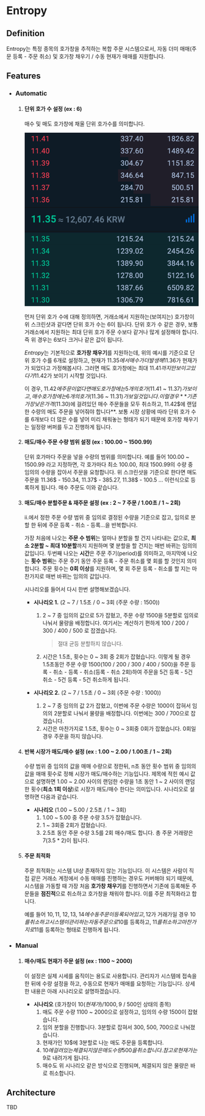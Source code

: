 # Entropy

## Definition

Entropy는 특정 종목의 호가창을 추적하는 복합 주문 시스템으로서, 자동 더미 매매(주문 등록 - 주문 취소) 및 호가창 채우기 / 수동 현재가 매매를 지원합니다.

## Features

* ### Automatic

  1. #### 단위 호가 수 설정 (ex : 6)

     매수 및 매도 호가창에 채울 단위 호가수를 의미합니다. 

     <img src="https://github.com/team-moebius/entropy/blob/main/sample-order-book.png?raw=true" />

     먼저 단위 호가 수에 대해 정의하면, 거래소에서 지원하는(보여지는) 호가창이 위 스크린샷과 같다면 단위 호가 수는 6이 됩니다. 단위 호가 수 같은 경우, 보통 거래소에서 지원하는 최대 단위 호가 주문 수보다 같거나 많게 설정해야 합니다. 즉 위 경우는 6보다 크거나 같은 값이 됩니다.

     *Entropy*는 기본적으로 **호가창 채우기**를 지원하는데, 위의 예시를 기준으로 단위 호가 수를 6개로 설정하고, 현재가 11.35$에서 매수가 더 발생해 11.36$가 현재가가 되었다고 가정해봅시다. 그러면 매도 호가창에는 최대 11.41$까지만 보이고 있다가 11.42$가 보이기 시작할 것입니다.

     이 경우, 11.42$에 주문이 없다면 매도 호가창에는 5개의 호가(11.41$ ~ 11.37$)가 보이고, 매수 호가창에는 6개의 호가(11.36$ ~ 11.31$)가 보일 것입니다. 이럴 경우 **기존 가장 낮은 가격(11.30$)에 걸려있던 매수 주문들을 모두 취소하고, 11.42$에 랜덤한 수량의 매도 주문을 넣어줘야 합니다**.
     보통 시장 상황에 따라 단위 호가 수를 6개보다 더 많은 수를 넣어 미리 채워놓는 형태가 되기 때문에 호가창 채우기는 일정량 버퍼를 두고 진행하게 됩니다.

  

  2. #### 매도/매수 주문 수량 범위 설정 (ex : 100.00 ~ 1500.99)

     단위 호가마다 주문을 넣을 수량의 범위를 의미합니다.
     예를 들어 100.00 ~ 1500.99 라고 지정하면, 각 호가마다 최소 100.00, 최대 1500.99의 수량 중 임의의 수량을 잡아서 주문을 요청합니다. 위 스크린샷을 기준으로 한다면 매도 주문을 11.36$ - 150.34, 11.37$ - 385.27, 11.38$ - 100.5 ... 이런식으로 등록하게 됩니다. 매수 주문도 이와 같습니다.

  

  3. #### 매도/매수 분할주문 & 재주문 설정 (ex : 2 ~ 7 주문 / 1.00초 / 1 ~ 2회)

     ii.에서 정한 주문 수량 범위 중 임의로 결정된 수량을 기준으로 잡고, 임의로 분할 한 뒤에 주문 등록 - 취소 - 등록...을 반복합니다. 

     가장 처음에 나오는 **주문 수 범위**는 얼마나 분할을 할 건지 나타내는 값으로, **최소 2분할 ~ 최대 10분할**까지 지원하며 몇 분할을 할 건지는 매번 바뀌는 임의의 값입니다.
     두번째 나오는 **시간**은 주문 주기(period)를 의미하고, 마지막에 나오는 **횟수 범위**는 주문 주기 동안 주문 등록 - 주문 취소를 몇 회를 할 것인지 의미합니다. 주문 횟수는 **0회 이상**를 지원하며, 몇 회 주문 등록 - 취소를 할 지는 마찬가지로 매번 바뀌는 임의의 값입니다.

     시나리오를 들어서 다시 한번 설명해보겠습니다.

     * **시나리오 1.** (2 ~ 7 / 1.5초 / 0 ~ 3회 (주문 수량 : 1500))

       1. 2 ~ 7 중 임의의 값으로 5가 잡혔고, 주문 수량 1500을 5분할로 임의로 나눠서 물량을 배정합니다.
          여기서는 계산하기 편하게 100 / 200 / 300 / 400 / 500 로 잡겠습니다.

          > 절대 균등 분할하지 않습니다.

          

       2. 시간은 1.5초, 횟수는 0 ~ 3회 중 2회가 잡혔습니다. 이렇게 될 경우 1.5초동안 주문 수량 1500(100 / 200 / 300 / 400 / 500)을 주문 등록 - 취소 - 등록 - 취소(등록 - 취소 2회)하여 주문을 5건 등록 - 5건 취소 - 5건 등록 - 5건 취소하게 됩니다.

     * **시나리오 2.** (2 ~ 7 / 1.5초 / 0 ~ 3회 (주문 수량 : 1000))

       1. 2 ~ 7 중 임의의 값 2가 잡혔고, 이번에 주문 수량은 1000이 잡혀서 임의의 2분할로 나눠서 물량을 배정합니다.
          이번에는 300 / 700으로 잡겠습니다.
       2. 시간은 마찬가지로 1.5초, 횟수는 0 ~ 3회중 0회가 잡혔습니다. 0회일 경우 주문을 하지 않습니다.

     

  4. #### 반복 시장가 매도/매수 설정 (ex : 1.00 ~ 2.00 / 1.00초 / 1 ~ 2회)

     수량 범위 중 임의의 값을 매매 수량으로 정한뒤, n초 동안 횟수 범위 중 임의의 값을 매매 횟수로 정해 시장가 매도/매수하는 기능입니다. 제목에 적힌 예시 값으로 설명하면 1.00 ~ 2.00 사이의 랜덤한 수량을 1초 동안 1 ~ 2 사이의 랜덤한 횟수(**최소 1회 이상**)로 시장가 매도/매수 한다는 의미입니다. 시나리오로 설명하면 다음과 같습니다.

     * **시나리오** (1.00 ~ 5.00 / 2.5초 / 1 ~ 3회)
       1. 1.00 ~ 5.00 중 주문 수량 3.5가 잡혔습니다.
       2. 1 ~ 3회중 2회가 잡혔습니다.
       3. 2.5초 동안 주문 수량 3.5를 2회 매수/매도 합니다. 총 주문 거래량은 7(3.5 * 2)이 됩니다.

     

  5. #### 주문 최적화

     주문 최적화는 시스템 UI상 존재하지 않는 기능입니다. 이 시스템은 사람이 직접 같은 거래소 계정에서 수동 매매를 진행하는 경우도 커버해야 되기 때문에, 시스템을 가동할 때 가장 처음 **호가창 채우기**를 진행하면서 기존에 등록해둔 주문들을 **점진적**으로 취소하고 호가창을 채워야 합니다. 이를 주문 최적화라고 합니다.

     예를 들어 10$, 11$, 12$, 13$, 14$에 수동 주문이 등록되어 있고, 12$가 거래가일 경우 10$를 취소하고 시스템이 관리하는 자동 주문으로 10$를 등록하고, 11$를 취소하고 마찬가지로 11$를 등록하는 형태로 진행하게 됩니다.

  

* ### Manual

  1. #### 매수/매도 현재가 주문 설정 (ex : 1100 ~ 2000)

     이 설정은 실제 시세를 움직이는 용도로 사용합니다. 관리자가 시스템에 접속을 한 뒤에 수량 설정을 하고, 수동으로 현재가 매매를 요청하는 기능입니다. 상세한 내용은 아래 시나리오로 설명하겠습니다.

     * **시나리오** (호가창이 10$(현재가) / 1000, 9$ / 500인 상태의 종목)
       1. 매도 주문 수량 1100 ~ 2000으로 설정하고, 임의의 수량 1500이 잡혔습니다.
       2. 임의 분할을 진행합니다. 3분할로 잡혀서 300, 500, 700으로 나눠졌습니다.
       3. 현재가인 10$에 3분할로 나눈 매도 주문을 등록합니다.
       4. 10$에 걸려있는 체결되지 않은 매도 수량 500을 취소합니다. 참고로 현재가는 9$로 내려가게 됩니다.
       5. 매수도 위 시나리오 같은 방식으로 진행되며, 체결되지 않은 물량은 바로 취소합니다.

     

## Architecture

TBD
